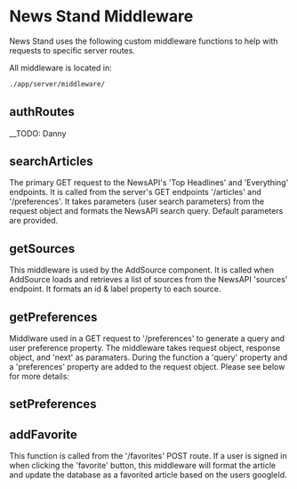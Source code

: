 # News Stand Middleware #

News Stand uses the following custom middleware functions to help with requests to specific server routes.

All middleware is located in:

```sh
./app/server/middleware/
``` 

## authRoutes ##
__TODO: Danny

## searchArticles ##

The primary GET request to the NewsAPI's 'Top Headlines' and 'Everything' endpoints. It is called from the server's GET endpoints '/articles' and '/preferences'. It takes parameters (user search parameters) from the request object and formats the NewsAPI search query. Default parameters are provided. 

## getSources ##

This middleware is used by the AddSource component. It is called when AddSource loads and retrieves a list of sources from the NewsAPI 'sources' endpoint. It formats an id & label property to each source. 

## getPreferences ##

Middlware used in a GET request to '/preferences' to generate a query and user preference property. The middleware takes request object, response object, and 'next' as paramaters. During the function a 'query' property and a 'preferences' property are added to the request object. Please see below for more details:

## setPreferences ##

## addFavorite ##

This function is called from the '/favorites' POST route. If a user is signed in when clicking the 'favorite' button, this middleware will format the article and update the database as a favorited article based on the users googleId. 
